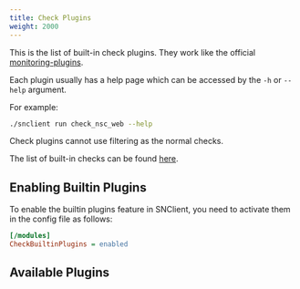 ```yaml
---
title: Check Plugins
weight: 2000
---
```


This is the list of built-in check plugins. They work like the official [monitoring-plugins](https://www.monitoring-plugins.org/).

Each plugin usually has a help page which can be accessed by the `-h` or `--help` argument.

For example:

```bash
./snclient run check_nsc_web --help
```

Check plugins cannot use filtering as the normal checks.

The list of built-in checks can be found [here](../commands/).

## Enabling Builtin Plugins

To enable the builtin plugins feature in SNClient, you need to activate them in the config file as follows:

```ini
[/modules]
CheckBuiltinPlugins = enabled
```

## Available Plugins
